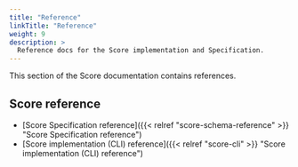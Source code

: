 ```yaml
---
title: "Reference"
linkTitle: "Reference"
weight: 9
description: >
  Reference docs for the Score implementation and Specification.
---
```


<!-- overview -->

This section of the Score documentation contains references.

<!-- body -->

<!--
## API reference

- [score-humanitec]()
- [score-compose]()
-->

## Score reference

- [Score Specification reference]({{< relref "score-schema-reference" >}} "Score Specification reference")
- [Score implementation (CLI) reference]({{< relref "score-cli" >}} "Score implementation (CLI) reference")

<!-- ## Glossary

- [Glossary](/docs/glossary/) - a comprehensive list of Score terminology. -->
